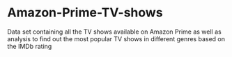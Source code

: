 # Amazon-Prime-TV-shows
Data set containing all the TV shows available on Amazon Prime as well as analysis to find out the most popular TV shows in different genres based on the IMDb rating
